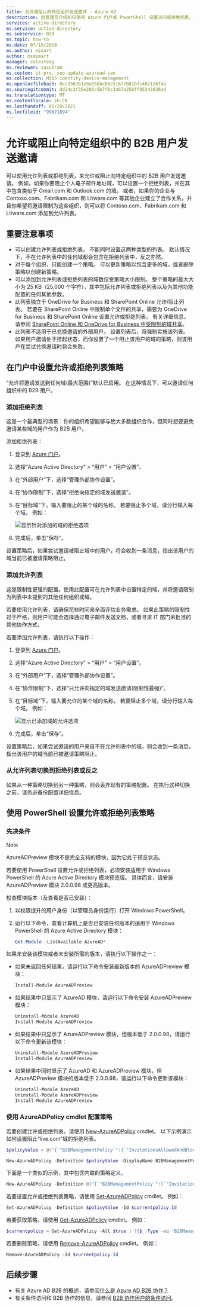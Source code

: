 ```yaml
---
title: 允许或阻止向特定组织发送邀请 - Azure AD
description: 向管理员介绍如何使用 Azure 门户或 PowerShell 设置访问或拒绝列表，以允许或阻止来自某些域的 B2B 用户。
services: active-directory
ms.service: active-directory
ms.subservice: B2B
ms.topic: how-to
ms.date: 07/15/2018
ms.author: mimart
author: msmimart
manager: celestedg
ms.reviewer: sasubram
ms.custom: it-pro, seo-update-azuread-jan
ms.collection: M365-identity-device-management
ms.openlocfilehash: 0cc336781e9a55bbcb6c51677b01bfc402126f4a
ms.sourcegitcommit: dd24c3f35e286c5b7f6c3467a256ff85343826ad
ms.translationtype: MT
ms.contentlocale: zh-CN
ms.lasthandoff: 01/29/2021
ms.locfileid: "99071894"
---
```

# <a name="allow-or-block-invitations-to-b2b-users-from-specific-organizations"></a>允许或阻止向特定组织中的 B2B 用户发送邀请

可以使用允许列表或拒绝列表，来允许或阻止向特定组织中的 B2B 用户发送邀请。 例如，如果你要阻止个人电子邮件地址域，可以设置一个拒绝列表，并在其中包含类似于 Gmail.com 和 Outlook.com 的域。 或者，如果你的企业与 Contoso.com、Fabrikam.com 和 Litware.com 等其他企业建立了合作关系，并且你希望将邀请限制为这些组织，则可以将 Contoso.com、Fabrikam.com 和 Litware.com 添加到允许列表。
  
## <a name="important-considerations"></a>重要注意事项

- 可以创建允许列表或拒绝列表。 不能同时设置这两种类型的列表。 默认情况下，不在允许列表中的任何域都会包含在拒绝列表中，反之亦然。 
- 对于每个组织，只能创建一个策略。 可以更新策略以包含更多的域，或者删除策略以创建新策略。 
- 可以添加到允许列表或拒绝列表的域数仅受策略大小限制。 整个策略的最大大小为 25 KB（25,000 个字符），其中包括允许列表或拒绝列表以及为其他功能配置的任何其他参数。
- 此列表独立于 OneDrive for Business 和 SharePoint Online 允许/阻止列表。 若要在 SharePoint Online 中限制单个文件的共享，需要为 OneDrive for Business 和 SharePoint Online 设置允许或拒绝列表。 有关详细信息，请参阅 [SharePoint Online 和 OneDrive for Business 中受限制的域共享](https://support.office.com/article/restricted-domains-sharing-in-sharepoint-online-and-onedrive-for-business-5d7589cd-0997-4a00-a2ba-2320ec49c4e9)。
- 此列表不适用于已兑换邀请的外部用户。 设置列表后，将强制实施该列表。 如果用户邀请处于挂起状态，而你设置了一个阻止该用户的域的策略，则该用户在尝试兑换邀请时将会失败。

## <a name="set-the-allow-or-deny-list-policy-in-the-portal"></a>在门户中设置允许或拒绝列表策略

“允许将邀请发送到任何域(最大范围)”默认已启用。  在这种情况下，可以邀请任何组织中的 B2B 用户。

### <a name="add-a-deny-list"></a>添加拒绝列表

这是一个最典型的场景：你的组织希望能够与绝大多数组织合作，但同时想要避免邀请某些域的用户作为 B2B 用户。

添加拒绝列表：

1. 登录到 [Azure 门户](https://portal.azure.com)。
2. 选择“Azure Active Directory” > “用户” > “用户设置”。   
3. 在“外部用户”下，选择“管理外部协作设置”。  
4. 在“协作限制”下，选择“拒绝向指定的域发送邀请”。  
5. 在“目标域”下，输入要阻止的某个域的名称。  若要阻止多个域，请分行输入每个域。 例如：

   ![显示针对添加的域的拒绝选项](./media/allow-deny-list/DenyListSettings.png)
 
6. 完成后，单击“保存”。 

设置策略后，如果尝试邀请被阻止域中的用户，将会收到一条消息，指出该用户的域当前已被邀请策略阻止。
 
### <a name="add-an-allow-list"></a>添加允许列表

这是限制性更强的配置。使用此配置可在允许列表中设置特定的域，并将邀请限制为列表中未提到的其他任何组织或域。 

若要使用允许列表，请确保花些时间来全面评估业务需求。 如果此策略的限制性过于严格，则用户可能会选择通过电子邮件发送文档，或者寻求 IT 部门未批准的其他协作方式。


若要添加允许列表，请执行以下操作：

1. 登录到 [Azure 门户](https://portal.azure.com)。
2. 选择“Azure Active Directory” > “用户” > “用户设置”。   
3. 在“外部用户”下，选择“管理外部协作设置”。  
4. 在“协作限制”下，选择“只允许向指定的域发送邀请(限制性最强)”。  
5. 在“目标域”下，输入要允许的某个域的名称。  若要阻止多个域，请分行输入每个域。 例如：

   ![显示已添加域的允许选项](./media/allow-deny-list/AllowListSettings.png)
 
6. 完成后，单击“保存”。 

设置策略后，如果尝试邀请的用户来自不在允许列表中的域，则会收到一条消息，指出该用户的域当前已被邀请策略阻止。

### <a name="switch-from-allow-to-deny-list-and-vice-versa"></a>从允许列表切换到拒绝列表或反之 

如果从一种策略切换到另一种策略，则会丢弃现有的策略配置。 在执行这种切换之前，请务必备份配置详细信息。 

## <a name="set-the-allow-or-deny-list-policy-using-powershell"></a>使用 PowerShell 设置允许或拒绝列表策略

### <a name="prerequisite"></a>先决条件

> [!Note]
> AzureADPreview 模块不是完全支持的模块，因为它处于预览状态。 

若要使用 PowerShell 设置允许或拒绝列表，必须安装适用于 Windows PowerShell 的 Azure Active Directory 模块预览版。 具体而言，请安装 AzureADPreview 模块 2.0.0.98 或更高版本。

检查模块版本（及查看是否已安装）：
 
1. 以权限提升的用户身份（以管理员身份运行）打开 Windows PowerShell。 
2. 运行以下命令，查看计算机上是否已安装任何版本的适用于 Windows PowerShell 的 Azure Active Directory 模块：

   ```powershell  
   Get-Module -ListAvailable AzureAD*
   ```

如果未安装该模块或者未安装所需的版本，请执行以下操作之一：

- 如果未返回任何结果，请运行以下命令安装最新版本的 AzureADPreview 模块：
  
   ```powershell  
   Install-Module AzureADPreview
   ```
- 如果结果中只显示了 AzureAD 模块，请运行以下命令安装 AzureADPreview 模块： 

   ```powershell 
   Uninstall-Module AzureAD 
   Install-Module AzureADPreview 
   ```
- 如果结果中只显示了 AzureADPreview 模块，但版本低于 2.0.0.98，请运行以下命令更新该模块： 

   ```powershell 
   Uninstall-Module AzureADPreview 
   Install-Module AzureADPreview 
   ```

- 如果结果中同时显示了 AzureAD 和 AzureADPreview 模块，但 AzureADPreview 模块的版本低于 2.0.0.98，请运行以下命令更新该模块： 

   ```powershell 
   Uninstall-Module AzureAD 
   Uninstall-Module AzureADPreview 
   Install-Module AzureADPreview 
    ```

### <a name="use-the-azureadpolicy-cmdlets-to-configure-the-policy"></a>使用 AzureADPolicy cmdlet 配置策略

若要创建允许或拒绝列表，请使用 [New-AzureADPolicy](/powershell/module/azuread/new-azureadpolicy?view=azureadps-2.0-preview&preserve-view=true) cmdlet。 以下示例演示如何设置阻止“live.com”域的拒绝列表。

```powershell 
$policyValue = @("{`"B2BManagementPolicy`":{`"InvitationsAllowedAndBlockedDomainsPolicy`":{`"AllowedDomains`": [],`"BlockedDomains`": [`"live.com`"]}}}")

New-AzureADPolicy -Definition $policyValue -DisplayName B2BManagementPolicy -Type B2BManagementPolicy -IsOrganizationDefault $true 
```

下面是一个类似的示例，其中包含内联的策略定义。

```powershell  
New-AzureADPolicy -Definition @("{`"B2BManagementPolicy`":{`"InvitationsAllowedAndBlockedDomainsPolicy`":{`"AllowedDomains`": [],`"BlockedDomains`": [`"live.com`"]}}}") -DisplayName B2BManagementPolicy -Type B2BManagementPolicy -IsOrganizationDefault $true 
```

若要设置允许或拒绝列表策略，请使用 [Set-AzureADPolicy](/powershell/module/azuread/set-azureadpolicy?view=azureadps-2.0-preview&preserve-view=true) cmdlet。 例如：

```powershell   
Set-AzureADPolicy -Definition $policyValue -Id $currentpolicy.Id 
```

若要获取策略，请使用 [Get-AzureADPolicy](/powershell/module/azuread/get-azureadpolicy?view=azureadps-2.0-preview&preserve-view=true) cmdlet。 例如：

```powershell
$currentpolicy = Get-AzureADPolicy -All $true | ?{$_.Type -eq 'B2BManagementPolicy'} | select -First 1 
```

若要删除策略，请使用 [Remove-AzureADPolicy](/powershell/module/azuread/remove-azureadpolicy?view=azureadps-2.0-preview&preserve-view=true) cmdlet。 例如：

```powershell
Remove-AzureADPolicy -Id $currentpolicy.Id 
```

## <a name="next-steps"></a>后续步骤

- 有关 Azure AD B2B 的概述，请参阅[什么是 Azure AD B2B 协作？](what-is-b2b.md)
- 有关条件访问和 B2B 协作的信息，请参阅 [B2B 协作用户的条件访问](conditional-access.md)。
